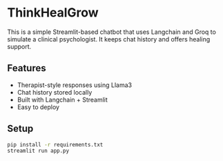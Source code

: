 # ThinkHealGrow
This is a simple Streamlit-based chatbot that uses Langchain and Groq to simulate a clinical psychologist. It keeps chat history and offers healing support.

## Features

- Therapist-style responses using Llama3
- Chat history stored locally
- Built with Langchain + Streamlit
- Easy to deploy

## Setup
```bash
pip install -r requirements.txt
streamlit run app.py
